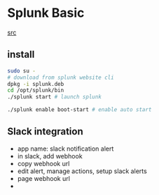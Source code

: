 # Splunk Basic

[src](https://www.linkedin.com/learning/learning-splunk/understanding-results-fields?u=26192810)

## install

```sh
sudo su -
# download from splunk website cli
dpkg -i splunk.deb
cd /opt/splunk/bin
./splunk start # launch splunk

./splunk enable boot-start # enable auto start
```

## Slack integration

- app name: slack notification alert
- in slack, add webhook
- copy webhook url
- edit alert, manage actions, setup slack alerts
- page webhook url
-
